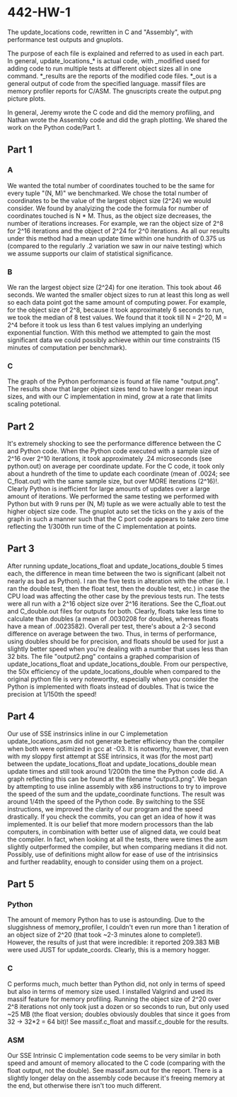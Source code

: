 # 442-HW-1

The update\_locations code, rewritten in C and "Assembly", with performance test outputs and gnuplots.

The purpose of each file is explained and referred to as used in each part. In general, update\_locations\_\* is actual code, with \_modified used for adding code to run multiple tests at different object sizes all in one command. \*\_results are the reports of the modified code files. \*\_out is a general output of code from the specified language. massif files are memory profiler reports for C/ASM. The gnuscripts create the output.png picture plots.

In general, Jeremy wrote the C code and did the memory profiling, and Nathan wrote the Assembly code and did the graph plotting. We shared the work on the Python code/Part 1.


## Part 1

### A

We wanted the total number of coordinates touched to be the same for every tuple "(N, M)" we benchmarked. We chose the total number of coordinates to be the value of the largest object size (2^24) we would consider. We found by analyizing the code the formula for number of coordinates touched is N * M. Thus, as the object size decreases, the number of iterations increases. For example, we ran the object size of 2^8 for 2^16 iterations and the object of 2^24 for 2^0 iterations. As all our results under this method had a mean update time within one hundrith of 0.375 us (compared to the regularly .2 variation we saw in our naive testing) which we assume supports our claim of statistical significance. 

### B

We ran the largest object size (2^24) for one iteration. This took about 46 seconds. We wanted the smaller object sizes to run at least this long as well so each data point got the same amount of computing power. For example, for the object size of 2^8, because it took approximately 6 seconds to run, we took the median of 8 test values. We found that it took till N = 2^20, M = 2^4 before it took us less than 6 test values implying an underlying exponential function. With this method we attempted to gain the most significant data we could possibly achieve within our time constraints (15 minutes of computation per benchmark).

### C 

The graph of the Python performance is found at file name "output.png". The results show that larger object sizes tend to have longer mean input sizes, and with our C implementation in mind, grow at a rate that limits scaling potetional. 


## Part 2

It's extremely shocking to see the performance difference between the C and Python code. When the Python code executed with a sample size of 2^16 over 2^10 iterations, it took approximately .24 microseconds (see python.out) on average per coordinate update. For the C code, it took only about a hundreth of the time to update each coordinate (mean of .0024; see C\_float.out) with the same sample size, but over MORE iterations (2^16)!. Clearly Python is inefficient for large amounts of updates over a large amount of iterations. We performed the same testing we performed with Python but with 9 runs per (N, M) tuple as we were actually able to test the higher object size code. The gnuplot auto set the ticks on the y axis of the graph in such a manner such that the C port code appears to take zero time reflecting the 1/300th run time of the C implementation at points.


## Part 3

After running update\_locations\_float and update\_locations\_double 5 times each, the difference in mean time between the two is significant (albeit not nearly as bad as Python). I ran the five tests in alteration with the other (ie. I ran the double test, then the float test, then the double test, etc.) in case the CPU load was affecting the other case by the previous tests run. The tests were all run with a 2^16 object size over 2^16 iterations. See the C\_float.out and C\_double.out files for outputs for both. Clearly, floats take less time to calculate than doubles (a mean of .0030208 for doubles, whereas floats have a mean of .0023582). Overall per test, there's about a 2-3 second difference on average between the two. Thus, in terms of performance, using doubles should be for precision, and floats should be used for just a slightly better speed when you're dealing with a number that uses less than 32 bits. The file "output2.png" contains a graphed comparision of update\_locations\_float and update\_locations\_double. From our perspective, the 50x efficiency of the update\_locations\_double when compared to the original python file is very noteworthy, especially when you consider the Python is implemented with floats instead of doubles. That is twice the precision at 1/150th the speed!


## Part 4

Our use of SSE instrinsics inline in our C implemetation update\_locations\_asm did not generate better efficiency than the compiler when both were optimized in gcc at -O3. It is notworthy, however, that even with my sloppy first attempt at SSE intrinsics, it was (for the most part) between the update\_locations\_float and update\_locations\_double mean update times and still took around 1/200th the time the Python code did. A graph reflecting this can be found at the filename "output3.png". We began by attempting to use inline assembly with x86 instructions to try to improve the speed of the sum and the update\_coordinate functions. The result was around 1/4th the speed of the Python code. By switching to the SSE instructions, we improved the clarity of our program and the speed drastically. If you check the commits, you can get an idea of how it was implemented. It is our belief that more modern processors than the lab computers, in combination with better use of aligned data, we could beat the compiler. In fact, when looking at all the tests, there were times the asm slightly outperformed the compiler, but when comparing medians it did not. Possibly, use of definitions might allow for ease of use of the intrisinsics and further readablity, enough to consider using them on a project.


## Part 5

### Python

The amount of memory Python has to use is astounding. Due to the sluggishness of memory\_profiler, I couldn't even run more than 1 iteration of an object size of 2^20 (that took ~2-3 minutes alone to complete!). However, the results of just that were incredible: it reported 209.383 MiB were used JUST for update\_coords. Clearly, this is a memory hogger.

### C

C performs much, much better than Python did, not only in terms of speed but also in terms of memory size used. I installed Valgrind and used its massif feature for memory profiling. Running the object size of 2^20 over 2^8 iterations not only took just a dozen or so seconds to run, but only used ~25 MB (the float version; doubles obviously doubles that since it goes from 32 -> 32*2 = 64 bit)! See massif.c\_float and massif.c\_double for the results.

### ASM

Our SSE Intrinsic C implementation code seems to be very similar in both speed and amount of memory allocated to the C code (comparing with the float output, not the double). See massif.asm.out for the report. There is a slightly longer delay on the assembly code because it's freeing memory at the end, but otherwise there isn't too much different.

